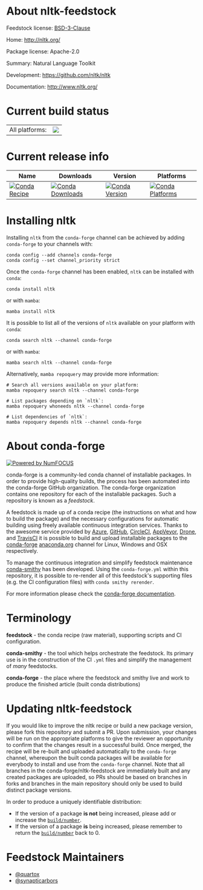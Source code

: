 About nltk-feedstock
====================

Feedstock license: [BSD-3-Clause](https://github.com/conda-forge/nltk-feedstock/blob/main/LICENSE.txt)

Home: http://nltk.org/

Package license: Apache-2.0

Summary: Natural Language Toolkit

Development: https://github.com/nltk/nltk

Documentation: http://www.nltk.org/

Current build status
====================


<table><tr><td>All platforms:</td>
    <td>
      <a href="https://dev.azure.com/conda-forge/feedstock-builds/_build/latest?definitionId=4605&branchName=main">
        <img src="https://dev.azure.com/conda-forge/feedstock-builds/_apis/build/status/nltk-feedstock?branchName=main">
      </a>
    </td>
  </tr>
</table>

Current release info
====================

| Name | Downloads | Version | Platforms |
| --- | --- | --- | --- |
| [![Conda Recipe](https://img.shields.io/badge/recipe-nltk-green.svg)](https://anaconda.org/conda-forge/nltk) | [![Conda Downloads](https://img.shields.io/conda/dn/conda-forge/nltk.svg)](https://anaconda.org/conda-forge/nltk) | [![Conda Version](https://img.shields.io/conda/vn/conda-forge/nltk.svg)](https://anaconda.org/conda-forge/nltk) | [![Conda Platforms](https://img.shields.io/conda/pn/conda-forge/nltk.svg)](https://anaconda.org/conda-forge/nltk) |

Installing nltk
===============

Installing `nltk` from the `conda-forge` channel can be achieved by adding `conda-forge` to your channels with:

```
conda config --add channels conda-forge
conda config --set channel_priority strict
```

Once the `conda-forge` channel has been enabled, `nltk` can be installed with `conda`:

```
conda install nltk
```

or with `mamba`:

```
mamba install nltk
```

It is possible to list all of the versions of `nltk` available on your platform with `conda`:

```
conda search nltk --channel conda-forge
```

or with `mamba`:

```
mamba search nltk --channel conda-forge
```

Alternatively, `mamba repoquery` may provide more information:

```
# Search all versions available on your platform:
mamba repoquery search nltk --channel conda-forge

# List packages depending on `nltk`:
mamba repoquery whoneeds nltk --channel conda-forge

# List dependencies of `nltk`:
mamba repoquery depends nltk --channel conda-forge
```


About conda-forge
=================

[![Powered by
NumFOCUS](https://img.shields.io/badge/powered%20by-NumFOCUS-orange.svg?style=flat&colorA=E1523D&colorB=007D8A)](https://numfocus.org)

conda-forge is a community-led conda channel of installable packages.
In order to provide high-quality builds, the process has been automated into the
conda-forge GitHub organization. The conda-forge organization contains one repository
for each of the installable packages. Such a repository is known as a *feedstock*.

A feedstock is made up of a conda recipe (the instructions on what and how to build
the package) and the necessary configurations for automatic building using freely
available continuous integration services. Thanks to the awesome service provided by
[Azure](https://azure.microsoft.com/en-us/services/devops/), [GitHub](https://github.com/),
[CircleCI](https://circleci.com/), [AppVeyor](https://www.appveyor.com/),
[Drone](https://cloud.drone.io/welcome), and [TravisCI](https://travis-ci.com/)
it is possible to build and upload installable packages to the
[conda-forge](https://anaconda.org/conda-forge) [anaconda.org](https://anaconda.org/)
channel for Linux, Windows and OSX respectively.

To manage the continuous integration and simplify feedstock maintenance
[conda-smithy](https://github.com/conda-forge/conda-smithy) has been developed.
Using the ``conda-forge.yml`` within this repository, it is possible to re-render all of
this feedstock's supporting files (e.g. the CI configuration files) with ``conda smithy rerender``.

For more information please check the [conda-forge documentation](https://conda-forge.org/docs/).

Terminology
===========

**feedstock** - the conda recipe (raw material), supporting scripts and CI configuration.

**conda-smithy** - the tool which helps orchestrate the feedstock.
                   Its primary use is in the construction of the CI ``.yml`` files
                   and simplify the management of *many* feedstocks.

**conda-forge** - the place where the feedstock and smithy live and work to
                  produce the finished article (built conda distributions)


Updating nltk-feedstock
=======================

If you would like to improve the nltk recipe or build a new
package version, please fork this repository and submit a PR. Upon submission,
your changes will be run on the appropriate platforms to give the reviewer an
opportunity to confirm that the changes result in a successful build. Once
merged, the recipe will be re-built and uploaded automatically to the
`conda-forge` channel, whereupon the built conda packages will be available for
everybody to install and use from the `conda-forge` channel.
Note that all branches in the conda-forge/nltk-feedstock are
immediately built and any created packages are uploaded, so PRs should be based
on branches in forks and branches in the main repository should only be used to
build distinct package versions.

In order to produce a uniquely identifiable distribution:
 * If the version of a package **is not** being increased, please add or increase
   the [``build/number``](https://docs.conda.io/projects/conda-build/en/latest/resources/define-metadata.html#build-number-and-string).
 * If the version of a package **is** being increased, please remember to return
   the [``build/number``](https://docs.conda.io/projects/conda-build/en/latest/resources/define-metadata.html#build-number-and-string)
   back to 0.

Feedstock Maintainers
=====================

* [@quartox](https://github.com/quartox/)
* [@synapticarbors](https://github.com/synapticarbors/)

